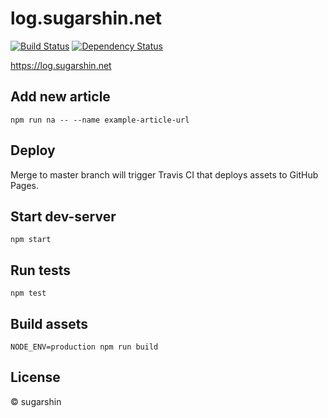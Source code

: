 # log.sugarshin.net

[![Build Status][travis-image]][travis-url]
[![Dependency Status][david-image]][david-url]

https://log.sugarshin.net

## Add new article

```
npm run na -- --name example-article-url
```

## Deploy

Merge to master branch will trigger Travis CI that deploys assets to GitHub Pages.

## Start dev-server

```
npm start
```

## Run tests

```
npm test
```

## Build assets

```
NODE_ENV=production npm run build
```

## License

© sugarshin

[travis-image]: http://img.shields.io/travis/sugarshin/log.sugarshin.net/master.svg?branch=master&style=flat-square
[travis-url]: https://travis-ci.org/sugarshin/log.sugarshin.net
[david-image]: https://david-dm.org/sugarshin/log.sugarshin.net.svg?style=flat-square
[david-url]: https://david-dm.org/sugarshin/log.sugarshin.net
